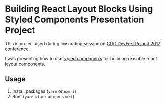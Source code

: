 # Building React Layout Blocks Using Styled Components Presentation Project

This is project used during live coding session on [GDG DevFest Poland 2017](https://devfest.pl) conference.

I was presenting how to use [styled components](https://www.styled-components.com) for building reusable react layout components.

## Usage
1. Install packages (`yarn` or `npm i`)
2. Run! (`yarn start` or `npm start`)
